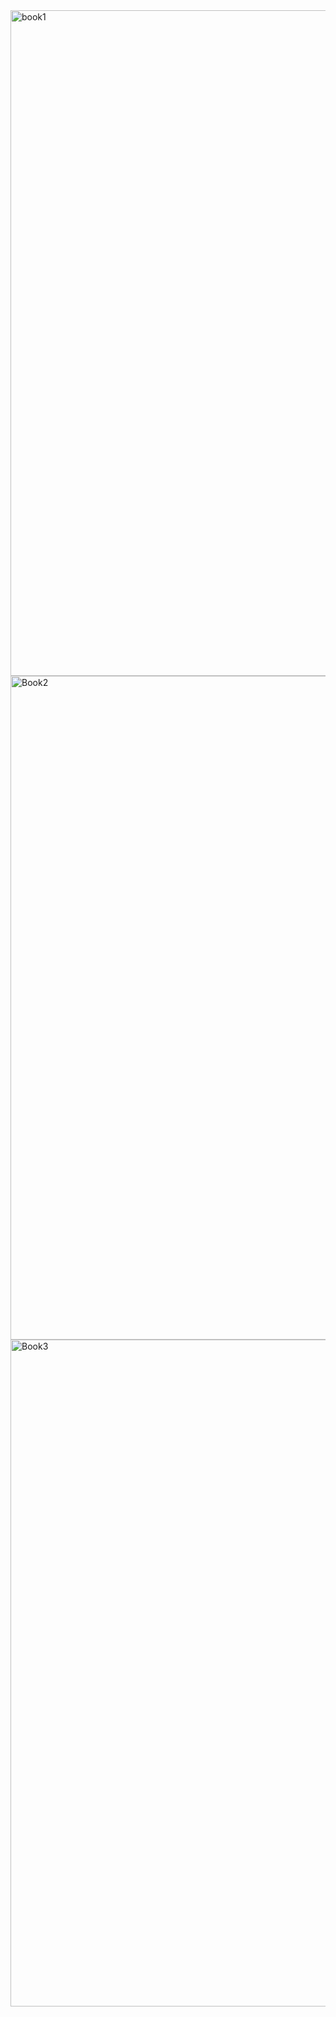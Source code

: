 <img width="1065" alt="book1" src="https://user-images.githubusercontent.com/97678679/163994675-38d927e0-3f5e-40e3-b480-079937bad03e.png">
<img width="1062" alt="Book2" src="https://user-images.githubusercontent.com/97678679/163994723-f27ae4a1-99d6-447f-b64f-92e76990f9e3.png">
<img width="1067" alt="Book3" src="https://user-images.githubusercontent.com/97678679/163994729-dd0d1b7d-fd07-4052-8583-89314077d525.png">

